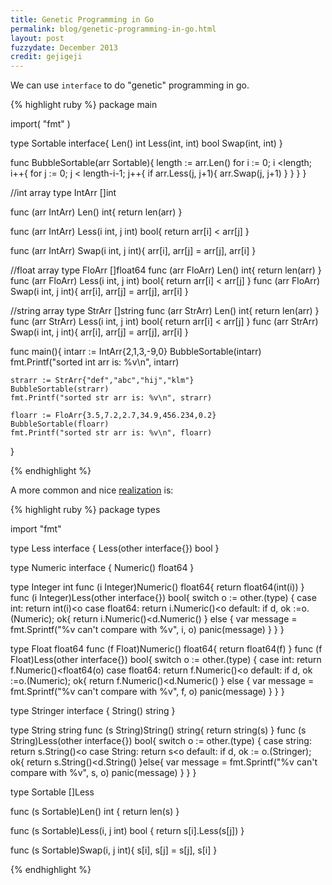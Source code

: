 ```yaml
---
title: Genetic Programming in Go
permalink: blog/genetic-programming-in-go.html
layout: post
fuzzydate: December 2013
credit: gejigeji
---
```


We can use `interface` to do "genetic" programming in go.

{% highlight ruby %}
package main

import(
	"fmt"
)

type Sortable interface{
	Len() int
	Less(int, int) bool
	Swap(int, int)
}

func BubbleSortable(arr Sortable){
	length := arr.Len()
	for i := 0; i <length; i++{
		for j := 0; j < length-i-1; j++{
			if arr.Less(j, j+1){
				arr.Swap(j, j+1)
			}
		}
	}
}

//int array
type IntArr []int

func (arr IntArr) Len() int{
	return len(arr)
}

func (arr IntArr) Less(i int, j int) bool{
	return arr[i] < arr[j]
}

func (arr IntArr) Swap(i int, j int){
	arr[i], arr[j] = arr[j], arr[i]
}

//float array
type FloArr []float64
func (arr FloArr) Len() int{
	return len(arr)
}
func (arr FloArr) Less(i int, j int) bool{
	return arr[i] < arr[j]
}
func (arr FloArr) Swap(i int, j int){
	arr[i], arr[j] = arr[j], arr[i]
}

//string array
type StrArr []string
func (arr StrArr) Len() int{
	return len(arr)
}
func (arr StrArr) Less(i int, j int) bool{
	return arr[i] < arr[j]
}
func (arr StrArr) Swap(i int, j int){
	arr[i], arr[j] = arr[j], arr[i]
}

func main(){
	intarr := IntArr{2,1,3,-9,0}
	BubbleSortable(intarr)
	fmt.Printf("sorted int arr is: %v\n", intarr)

	strarr := StrArr{"def","abc","hij","klm"}
	BubbleSortable(strarr)
	fmt.Printf("sorted str arr is: %v\n", strarr)

	floarr := FloArr{3.5,7.2,2.7,34.9,456.234,0.2}
	BubbleSortable(floarr)
	fmt.Printf("sorted str arr is: %v\n", floarr)

}

{% endhighlight %}

A more common and nice [realization](https://github.com/Dwarfartisan/algorithms4/blob/master/src/algorithms/types/atoms.go) is:

{% highlight ruby %}
package types

import "fmt"

type Less interface {
	Less(other interface{}) bool
}

type Numeric interface {
	Numeric() float64
}

type Integer int
func (i Integer)Numeric() float64{
	return float64(int(i))
}
func (i Integer)Less(other interface{}) bool{
	switch o := other.(type) {
	case int:
		return int(i)<o
	case float64:
		return i.Numeric()<o
	default:
		if d, ok :=o.(Numeric); ok{
			return i.Numeric()<d.Numeric()
		} else {
			var message = fmt.Sprintf("%v can't compare with %v", i, o)
			panic(message)
		}
	}
}

type Float float64 
func (f Float)Numeric() float64{
	return float64(f)
}
func (f Float)Less(other interface{}) bool{
	switch o := other.(type) {
	case int:
		return f.Numeric()<float64(o)
	case float64:
		return f.Numeric()<o
	default:
		if d, ok :=o.(Numeric); ok{
			return f.Numeric()<d.Numeric()
		} else {
			var message = fmt.Sprintf("%v can't compare with %v", f, o)
			panic(message)
		}
	}
}

type Stringer interface {
	String() string
}

type String string
func (s String)String() string{
	return string(s)
}
func (s String)Less(other interface{}) bool{
	switch o := other.(type) {
	case string:
		return s.String()<o
	case String:
		return s<o
	default:
		if d, ok := o.(Stringer); ok{
			return s.String()<d.String()
		}else{
			var message = fmt.Sprintf("%v can't compare with %v", s, o)
			panic(message)
		}
	}
}

type Sortable []Less

func (s Sortable)Len() int {
	return len(s)
}

func (s Sortable)Less(i, j int) bool {
	return s[i].Less(s[j])
}

func (s Sortable)Swap(i, j int){
	s[i], s[j] = s[j], s[i]
}

{% endhighlight %}
